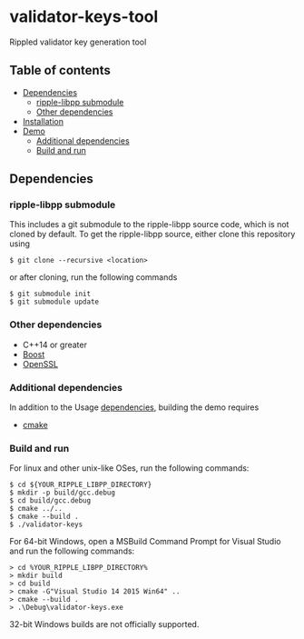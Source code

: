 # validator-keys-tool

Rippled validator key generation tool

## Table of contents

* [Dependencies](#dependencies)
  * [ripple-libpp submodule](#ripple-libpp-submodule)
  * [Other dependencies](#other-dependencies)
* [Installation](#installation)
* [Demo](#demo)
  * [Additional dependencies](#additional-dependencies)
  * [Build and run](#build-and-run)

## Dependencies

### ripple-libpp submodule

This includes a git submodule to the ripple-libpp source code, which is not cloned by default. To get the ripple-libpp source, either clone this repository using
```
$ git clone --recursive <location>
```
or after cloning, run the following commands
```
$ git submodule init
$ git submodule update
```

### Other dependencies

* C++14 or greater
* [Boost](http://www.boost.org/)
* [OpenSSL](https://www.openssl.org/)

### Additional dependencies

In addition to the Usage [dependencies](#dependencies), building
the demo requires

* [cmake](https://cmake.org)

### Build and run

For linux and other unix-like OSes, run the following commands:

```
$ cd ${YOUR_RIPPLE_LIBPP_DIRECTORY}
$ mkdir -p build/gcc.debug
$ cd build/gcc.debug
$ cmake ../..
$ cmake --build .
$ ./validator-keys
```

For 64-bit Windows, open a MSBuild Command Prompt for Visual Studio
and run the following commands:

```
> cd %YOUR_RIPPLE_LIBPP_DIRECTORY%
> mkdir build
> cd build
> cmake -G"Visual Studio 14 2015 Win64" ..
> cmake --build .
> .\Debug\validator-keys.exe
```

32-bit Windows builds are not officially supported.
